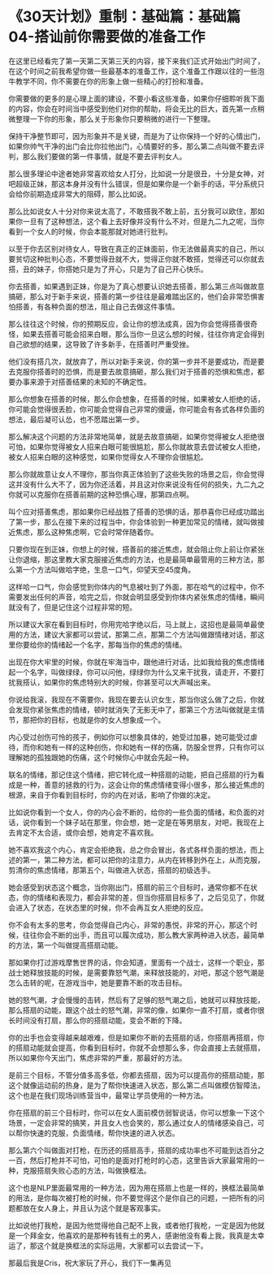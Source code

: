 # 《30天计划》重制：基础篇：基础篇04-搭讪前你需要做的准备工作

在这里已经看完了第一天第二天第三天的内容，接下来我们正式开始出门时间了，在这个时间之前我希望你做一些最基本的准备工作，这个准备工作跟以往的一些泡牛教学不同，你不需要在你的形象上做一些精心的打扮和准备。

你需要做的更多的是心理上面的建设，不要小看这些准备，如果你仔细聆听我下面的内容，你会在时间当中感受到他们对你的帮助，将会无比的巨大，首先第一点稍微整理一下你的形象，那么关于形象你只要稍微的进行一下整理。

保持干净整节即可，因为形象并不是关键，而是为了让你保持一个好的心情出门，如果你帅气干净的出门会比你拉他出门，心情要好的多，那么第二点叫做不要去评判，那么我们要做的第一件事情，就是不要去评判女人。

那么很多理论中途者她非常喜欢给女人打分，比如说一分是很丑，十分是女神，对吧超级正妹，那这本身并没有什么错误，但是如果你是一个新手的话，平分系统只会给你前期造成非常大的阻碍，那么比如说。

那么比如说女人十分对你来说太高了，不敢搭我不敢上前，五分我可以欧住，那如果你一旦有了这种想法，这个看上去好像并没有什么不对，但是九二九之呢，当你看到一个女人的时候，你会本能那就对她进行批判。

以至于你去区别对待女人，导致在真正的正妹面前，你无法做最真实的自己，所以要贫切这种批判心态，不要觉得丑就不大，觉得正你就不敢搭，觉得还可以你就去搭，丑的妹子，你搭她只是为了开心，只是为了自己开心快乐。

你去搭善，如果遇到正妹，你是为了真心想要认识她去搭善，那么第三点叫做故意搞砸，那么对于新手来说，搭善的第一步往往是最难踏出区的，他们会非常恐惧害怕搭善，有各种负面的想法，阻止自己去做这件事情。

那么往往这个时候，你的预期反应，会让你的想法成真，因为你会觉得搭善很奇怪，如果去搭善可能会招来白眼，那么当你一旦这么想的时候，往往你肯定会得到自己欲想的结果，这导致了许多新手，在搭善时严重受挫。

他们没有搭几次，就放弃了，所以对新手来说，你的第一步并不是要成功，而是要去克服你搭善时的恐惧，而是要去故意搞砸，那么我们对于搭善的恐惧和焦虑，都要办事来源于对搭善结果的未知的不确定性。

那么你想象在搭善的时候，那么你会想象，在搭善的时候，如果被女人拒绝的话，你可能会觉得很丢脸，你可能会觉得自己非常的傻逼，你可能会有各式各样负面的想法，最后凝可认怂，也不愿踏出第一步。

那么解决这个问题的方法非常地简单，就是去故意搞砸，如果你觉得被女人拒绝很可怕，如果你觉得被女人招来白眼可能很尴尬，那么你就故意去尝试被女人拒绝，被女人招来白眼的这种感觉，如果你觉得女人不理你会很尴尬。

那么你就故意让女人不理你，那当你真正体验到了这些失败的场景之后，你会觉得这并没有什么大不了，因为你还活着，并且这对你来说没有任何的损失，九二九之你就可以克服你在搭善前期的这种恐惧心理，那第四点啊。

叫个应对搭善焦虑，那如果你已经战胜了搭善的恐惧的话，那恭喜你已经成功踏出了第一步，那么在接下来的过程当中，你会体验到一种更加常见的情绪，就叫做接近焦虑，那么这种焦虑啊，它会时常伴随着你。

只要你现在到正妹，你想上的时候，搭善前的接近焦虑，就会阻止你上前让你紧张让你退缩，那这里教大家克服接近焦虑的方法，也是最简单最管用的三种方法，那么第一个方法叫做哈字绝，生息一口气，仰望天空45度角。

这样哈一口气，你会感觉到你体内的气息被吐到了外面，那在哈气的过程中，你不需要发出任何的声音，哈完之后，你就会明显感受到你体内紧张焦虑的情绪，瞬间就没有了，但是记住这个过程非常的短。

所以建议大家在看到目标时，你用完哈字绝以后，马上就上，这招也是最简单最使用的方法，建议大家都可以尝试，那第二点，那第二个方法叫做跟情绪对话，那这里你要给你的情绪起一个名字，那每当你的焦虑的情绪。

出现在你大牢里的时候，你就在牢海当中，跟他进行对话，比如我给我的焦虑情绪起一个名字，叫做绿绿，你可以问他，绿绿你为什么又来干扰我，请走开，不要打扰我搭认，如果你的焦虑特别大的时候，你甚至可以大声喊出来。

你说给我滚，我现在不需要你，我现在要去认识女生，那当你这么做了之后，你就会发现你紧张焦虑的情绪，顿时就消失了无影无中了，那第三个方法叫做就是主情节，那把你的目标，也就是你的女人想象成一个。

内心受过创伤可怜的孩子，例如你可以想象具体的，她受过加暴，她可能受过虐待，而你和她有一样的这种创伤，你和她有一样的伤痛，防服全世界，只有你可以理解她的孤独跟她的伤痛，这个时候你心中就会先起一种。

联名的情绪，那记住这个情绪，把它转化成一种搭扇的动能，把自己搭扇的行为看成是一种，善意的拯救的行为，这会让你的焦虑情绪变得小很多，那么接近焦虑的根源，来自于你看到目标时，你的内在对话，影响了你做的决定。

比如说你看到一个女人，你的内心会不断的，给你的一些负面的情绪，和负面的对话，说你看到一个妹子站在那里，你会想，她一定是在等男朋友，对吧，我现在上去肯定不太合适，或你会想，她肯定不喜欢我。

她不喜欢我这个内心，肯定会拒绝我，总之你会冒出，各式各样负面的想法，而上述的第一，第二种方法，都可以把你的注意力，从内在转移到外在上，从而克服，剪清你的焦虑情绪，那第五个，叫做进入状态，搭扇的初级选手。

她会感受到状态这个概念，当你刚出门，搭扇的前三个目标时，通常你都不在状态，你的情绪和表现力，都会非常的差，但当你搭扇目标多了，之后见见了，你就会进入了状态，在状态里的时候，你不会再互女人拒绝的反应。

你不会有太多的思考，你会觉得自己内心，非常的愚悦，非常的开心，那这个时候，往往你会不断的出手，而且可以履次成功，那么教大家两种进入状态，最简单的方法，第一个叫做提高搭扇动能。

那如果你打过游戏摩售世界的话，你会知道，里面有一个战士，这样一个职业，那战士她释放技能的时候，是需要靠怒气潮，来释放技能的，对吧，那这个怒气潮是怎么击转的呢，在游戏当中，她是要靠不断的攻击目标。

她的怒气潮，才会慢慢的击转，然后有了足够的怒气潮之后，她就可以释放技能，那么搭扇的动能，跟这个战士的怒气潮，非常的像，如果你一直不打扇，或者你很长时间没有打扇，那么你的搭扇动能，变会不断的下降。

你的出手也会变得越来越艰难，但是如果你不断的去搭扇的话，你搭扇再搭扇，你的搭扇动能就会提高，你看到目标时，你就不会想那么多，你会直接上去就搭扇，所以如果你今天出门，焦虑非常的严重，那最好的方法。

是前三个目标，不管分值多高多低，你都去搭扇，因为可以提高你的搭扇动能，那这个就像运动前的热身，是为了帮你快速进入状态，那么第二点叫做模仿智障法，这个也是在我们现场训练营当中，最常让学员使用的一种方法。

你在搭扇的前三个目标时，你可以在女人面前模仿弱智说话，你可以想象一下这个场景，一定会非常的搞笑，并且女人也会笑的，那么通过女人的情绪感染自己，可以帮你快速的克服，负面情绪，帮你快速的进入状态。

那么第六个叫做面对打枪，在历还的搭扇高手，搭扇的成功率也不可能到达百分之一百，然后打枪并不可怕，可怕的是面对打枪时的心态，这里告诉大家最常用的一种，克服搭扇失败心态的方法，叫做换框法。

这个也是NLP里面最常用的一种方法，因为用在搭扇上也是一样的，换框法最简单的用法，是你每次被打枪的时候，你不要觉得这个是你自己的问题，一把所有的问题都放在女人身上，并且认为这个就是客观事实。

比如说他打我枪，是因为他觉得他自己配不上我，或者他打我枪，一定是因为他就是一个拜金女，他喜欢的是那种有钱有土的男人，感谢他没有看上我，我真是太幸运了，那这个就是换框法的实际运用，大家都可以去尝试一下。

那最后我是Cris，祝大家玩了开心，我们下一集再见